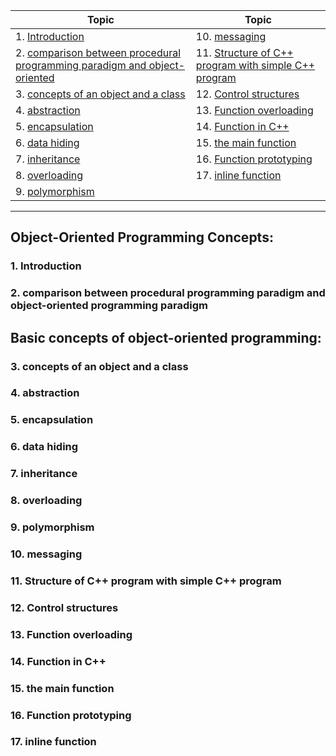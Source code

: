 | Topic                                                                           | Topic                                                       |
| ------------------------------------------------------------------------------- | ----------------------------------------------------------- |
| 1. [Introduction ](#1)                                                          | 10. [messaging ](#10)                                       |
| 2. [comparison between procedural programming paradigm and object-oriented](#2) | 11. [Structure of C++ program with simple C++ program](#11) |
| 3. [concepts of an object and a class ](#3)                                     | 12. [Control structures ](#12)                              |
| 4. [abstraction ](#4)                                                           | 13. [Function overloading ](#13)                            |
| 5. [encapsulation ](#5)                                                         | 14. [Function in C++ ](#14)                                 |
| 6. [data hiding ](#6)                                                           | 15. [the main function ](#15)                               |
| 7. [inheritance ](#7)                                                           | 16. [Function prototyping ](#16)                            |
| 8. [overloading ](#8)                                                           | 17. [inline function ](#17)                                 |
| 9. [polymorphism](#9)                                                           |

---

## Object-Oriented Programming Concepts:

### 1. Introduction<a id="1"></a>

### 2. comparison between procedural programming paradigm and object-oriented programming paradigm<a id="2"></a>

## Basic concepts of object-oriented programming:

### 3. concepts of an object and a class<a id="3"></a>

### 4. abstraction<a id="4"></a>

### 5. encapsulation<a id="5"></a>

### 6. data hiding<a id="6"></a>

### 7. inheritance<a id="7"></a>

### 8. overloading<a id="8"></a>

### 9. polymorphism<a id="9"></a>

### 10. messaging<a id="10"></a>

### 11. Structure of C++ program with simple C++ program<a id="11"></a>

### 12. Control structures<a id="12"></a>

### 13. Function overloading<a id="13"></a>

### 14. Function in C++<a id="14"></a>

### 15. the main function<a id="15"></a>

### 16. Function prototyping<a id="16"></a>

### 17. inline function<a id="17"></a>

